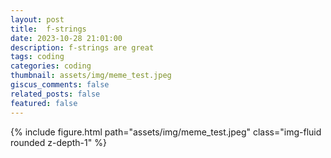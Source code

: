 ```yaml
---
layout: post
title:  f-strings
date: 2023-10-28 21:01:00
description: f-strings are great
tags: coding
categories: coding
thumbnail: assets/img/meme_test.jpeg
giscus_comments: false
related_posts: false
featured: false
---
```



<div class="center">
        {% include figure.html path="assets/img/meme_test.jpeg" class="img-fluid rounded z-depth-1" %}
</div>